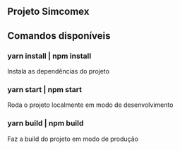 ## Projeto Simcomex

## Comandos disponíveis

### yarn install | npm install

Instala as dependências do projeto

### yarn start | npm start

Roda o projeto localmente em modo de desenvolvimento

### yarn build | npm build

Faz a build do projeto em modo de produção
